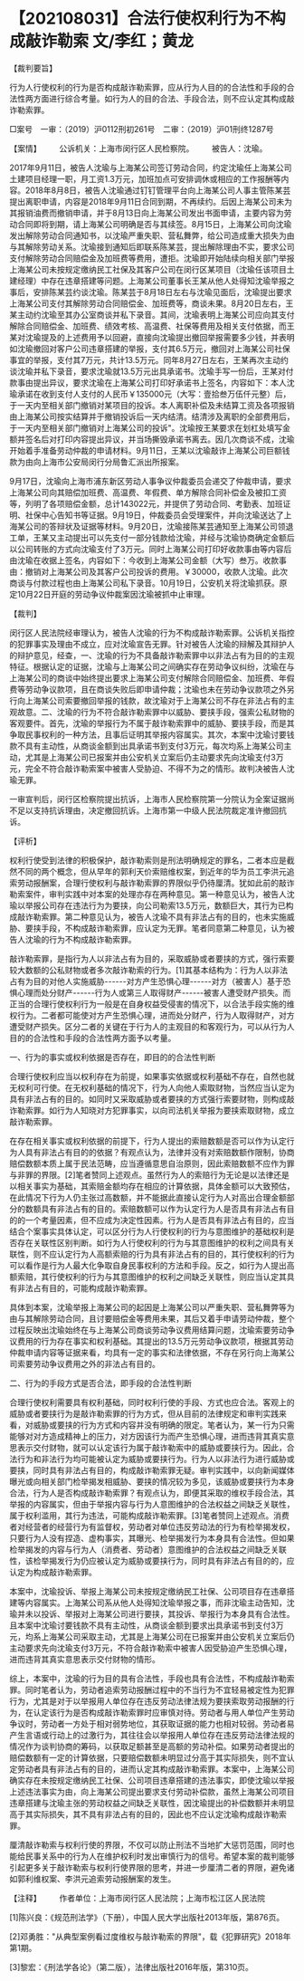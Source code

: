 # 【202108031】合法行使权利行为不构成敲诈勒索 文/李红；黄龙

【裁判要旨】

行为人行使权利的行为是否构成敲诈勒索罪，应从行为人目的的合法性和手段的合法性两方面进行综合考量。如行为人的目的合法、手段合法，则不应认定其构成敲诈勒索罪。

□案号　一审：（2019）沪0112刑初261号　二审：（2019）沪01刑终1287号

【案情】 　　公诉机关：上海市闵行区人民检察院。 　　被告人：沈瑜。

2017年9月11日，被告人沈瑜与上海某公司签订劳动合同，约定沈瑜任上海某公司土建项目经理一职，月工资1.3万元，加班加点可安排调休或相应的工作报酬等内容。2018年8月8日，被告人沈瑜通过钉钉管理平台向上海某公司人事主管陈某芸提出离职申请，内容是2018年9月11日合同到期，不再续约。后因上海某公司未为其报销油费而撤销申请，并于8月13日向上海某公司发出书面申请，主要内容为劳动合同即将到期，请上海某公司明确是否与其续签。8月15日，上海某公司向沈瑜发出解除劳动合同通知书，以沈瑜严重失职、营私舞弊，给公司造成重大损失为由与其解除劳动关系。沈瑜接到通知后即联系陈某芸，提出解除理由不实，要求公司支付解除劳动合同赔偿金及加班费等费用，遭拒。沈瑜即开始陆续向相关部门举报上海某公司未按规定缴纳民工社保及其客户公司在闵行区某项目（沈瑜任该项目土建经理）中存在违章搭建等问题。上海某公司董事长王某从他人处得知沈瑜举报之事后，安排陈某芸约谈沈瑜。陈某芸于8月18日左右与沈瑜见面后，沈瑜提出要求上海某公司支付其解除劳动合同赔偿金、加班费等，商谈未果。8月20日左右，王某主动约沈瑜至其办公室商谈并私下录音。其间，沈瑜表明上海某公司应向其支付解除合同赔偿金、加班费、绩效考核、高温费、社保等费用及相关支付依据，而王某对沈瑜提及的上述费用予以回避，直接向沈瑜提出撤回举报需要多少钱，并表明如沈瑜撤回对客户公司违章搭建的举报，支付其6.5万元，撤回对上海某公司社保事宜的举报，支付其7万元，共计13.5万元。同年8月27日左右，王某再次主动约谈沈瑜并私下录音，要求沈瑜就13.5万元出具承诺书。沈瑜手写一份后，王某对付款事由提出异议，要求沈瑜在上海某公司打印好承诺书上签名，内容如下：本人沈瑜承诺在收到支付人支付的人民币￥135000元（大写：壹拾叁万伍仟元整）后，于一天内至相关部门撤销对某项目的投诉。本人离职补偿及未结算工资及各项报销由上海某公司按实结算并于撤销投诉后一天内结清。结清涉及离职的全部费用后，于一天内至相关部门撤销对上海某公司的投诉"。沈瑜按王某要求在划杠处填写金额并签名后对打印内容提出异议，并当场撕毁承诺书离去。因几次商谈不成，沈瑜开始着手准备劳动仲裁的申请材料。9月11日，王某以沈瑜敲诈上海某公司巨额钱款为由向上海市公安局闵行分局鲁汇派出所报案。

9月17日，沈瑜向上海市浦东新区劳动人事争议仲裁委员会递交了仲裁申请，要求上海某公司向其赔偿加班费、高温费、年假费、单方解除合同补偿金及被扣工资等，列明了各项赔偿金额，总计143022元，并提供了劳动合同、考勤表、加班证明、社保中心告知书等证据。9月19日，仲裁委员会受理案件，并向沈瑜送达了上海某公司的答辩状及证据等材料。9月20日，沈瑜接陈某芸通知至上海某公司领退工单，王某又主动提出可以先支付一部分钱款给沈瑜，并经与沈瑜协商确定金额后以公司转账的方式向沈瑜支付了3万元。同时上海某公司打印好收款事由等内容后由沈瑜在收据上签名，内容如下：今收到上海某公司金额（大写）叁万。收款事由：撤销对上海某公司及其客户公司投诉的费用。￥30000，收款人沈瑜。此次商谈与付款过程也由上海某公司私下录音。10月19日，公安机关将沈瑜抓获。原定10月22日开庭的劳动争议仲裁案因沈瑜被抓中止审理。

【裁判】

闵行区人民法院经审理认为，被告人沈瑜的行为不构成敲诈勒索罪。公诉机关指控的犯罪事实及理由不成立，应对沈瑜宣告无罪。针对被告人沈瑜的辩解及其辩护人的辩护意见，经查，一、沈瑜的行为不具备敲诈勒索罪中以非法占有为目的的主观特征。根据认定的证据，沈瑜与上海某公司之间确实存在劳动争议纠纷，沈瑜在与上海某公司的商谈中始终提出要求上海某公司支付解除合同赔偿金、加班费、年假费等劳动争议款项，且在商谈失败后即申请仲裁；沈瑜也未在劳动争议款项之外另行向上海某公司索要撤回举报的钱款，故沈瑜对于上海某公司不存在非法占有的主观故意。二、沈瑜的行为不符合敲诈勒索罪中以威胁、要挟手段，强索公私财物的客观要件。首先，沈瑜的举报行为不属于敲诈勒索罪中的威胁、要挟手段，而是其争取民事权利的一种方法，且事后证明其举报内容属实。其次，本案中沈瑜讨要钱款不具有主动性，从商谈金额到出具承诺书到支付3万元，每次均系上海某公司主动，尤其是上海某公司已报案并由公安机关立案后仍主动要求先向沈瑜支付3万元，完全不符合敲诈勒索案中被害人受胁迫、不得不为之的情形。故判决被告人沈瑜无罪。

一审宣判后，闵行区检察院提出抗诉，上海市人民检察院第一分院认为全案证据尚不足以支持抗诉理由，决定撤回抗诉。上海市第一中级人民法院裁定准许撤回抗诉。

【评析】

权利行使受到法律的积极保护，敲诈勒索则是刑法明确规定的罪名，二者本应是截然不同的两个概念，但从早年的郭利天价索赔维权案，到近年的华为员工李洪元追索劳动报酬案，合理行使权利与敲诈勒索罪的界限似乎仍待厘清。犹如此前的敲诈勒索案件，审判实践中对本案的处理亦存在两种意见。第一种意见认为，被告人沈瑜以举报公司存在违法行为为要挟，向公司勒索13.5万元，数额巨大，其行为已构成敲诈勒索罪。第二种意见认为，被告人沈瑜不具有非法占有的目的，也未实施威胁、要挟手段，不构成敲诈勒索罪，应认定为无罪。笔者同意第二种意见，认为被告人沈瑜的行为不构成敲诈勒索罪。

敲诈勒索罪，是指行为人以非法占有为目的，采取威胁或者要挟的方式，强行索要较大数额的公私财物或者多次敲诈勒索的行为。\[1\]其基本结构为：行为人以非法占有为目的对他人实施威胁------对方产生恐惧心理------对方（被害人）基于恐惧心理而处分财产------行为人或第三人取得财产------被害人遭受财产损失。而正当的合理行使权利行为一般是在自身权益受侵害的情况下，以合法手段实施的维权行为。二者都可能使对方产生恐惧心理，进而处分财产，行为人取得财产，对方遭受财产损失。区分二者的关键在于行为人的主观目的和客观行为，可以从行为人目的的合法性和手段的合法性两方面予以考量。

一、行为的事实或权利依据是否存在，即目的的合法性判断

合理行使权利应当以权利存在为前提，如果事实依据或权利基础不存在，自然也就无权利可行使。在无权利基础的情况下，行为人向他人索取财物，当然应当认定为具有非法占有的目的。如同时又采取威胁或者要挟的方式强行索要财物，则构成敲诈勒索罪。如行为人知晓对方犯罪事实，以向司法机关举报为要挟索取财物，成立敲诈勒索罪。

在存在相关事实或权利依据的前提下，行为人提出的索赔数额是否可以作为认定行为人具有非法占有目的的依据？有观点认为，法律并没有对索赔数额作限制，协商赔偿数额本质上属于民法范畴，应当遵循意思自治原则，因此索赔数额不应作为罪与非罪的界限。\[2\]笔者赞同上述观点。虽然行为人的索赔行为无论是以法律还是以相关事实为基础，其索赔金额均存在相应的计算依据，具体金额可以大致预估，在此情况下行为人仍主张过高数额，并不能据此直接认定行为人对高出合理金额部分的数额具有非法占有的目的。索赔数额可以作为认定行为人是否具有非法占有目的的一个考量因素，但不应成为决定性因素。行为人是否具有非法占有目的，应当结合个案事实具体认定，可以区分行为人行使权利的行为与意图维护的基础权利是否存在关联性区别判断。如行为人行使权利的行为与其意图维护的权利之间具有关联性，则不应认定行为人高额索赔的行为具有非法占有的目的，其行使权利的行为可以看作是行为人最大化争取自身民事权利的方法和手段。反之，如行为人提出高额索赔，其行使权利的行为与其意图维护的权利之间缺乏关联性，则应当认定其具有非法占有目的，可能构成敲诈勒索罪。

具体到本案，沈瑜举报上海某公司的起因是上海某公司以严重失职、营私舞弊等为由与其解除劳动合同，且讨要赔偿金等费用未果，其后又着手申请劳动仲裁，整个过程反映出沈瑜始终在与上海某公司商谈劳动争议费用结算问题，沈瑜索要劳动争议费用的行为存在事实和权利基础。其提出的13.5万元劳动争议款项，根据其劳动仲裁申请内容等证据来看，均具有一定的事实和法律依据，不存在另行向上海某公司索要劳动争议费用之外的非法占有目的。

二、行为的手段方式是否合法，即手段的合法性判断

合理行使权利需要具有权利基础，同时权利行使的手段、方式也应合法。客观上的威胁或者要挟行为是敲诈勒索罪的行为方式，但从目前的法律规定和审判实践来看，对威胁或要挟的行为方式和内容并没有明确的限定。笔者认为，某一行为只需能够对对方造成精神上的压力，对方因该行为而产生恐惧心理，进而违背其真实意思表示交付财物，就可以认定该行为属于敲诈勒索中的威胁或要挟行为。因此，合法行为和非法行为均可能被认定为威胁或要挟行为。行为人以非法行为进行威胁或要挟，同时具有非法占有目的，构成敲诈勒索罪无疑。审判实践中，以向新闻媒体曝光或向相关部门检举揭发相威胁、要挟的情况较为多见，该威胁或要挟行为本身合法，行为人是否构成敲诈勒索罪？有观点认为，即便其采取的维权手段合法，其举报的内容属实，但由于举报内容与行为人意图维护的合法权益之间缺乏关联性，属于权利滥用，其行为违法，可能构成敲诈勒索罪。\[3\]笔者赞同上述观点。消费者对经营者的经营行为有监督权，劳动者对单位违反劳动法的行为有检举揭发权，只要行为人没有捏造、虚构事实，其曝光、检举揭发行为本身具有合法性。但如果检举揭发的内容与行为人（消费者、劳动者）意图维护的合法权益之间缺乏关联性，该检举揭发行为仍应被认定为威胁或要挟行为，同时具有非法占有目的的，应认定为构成敲诈勒索罪。

本案中，沈瑜投诉、举报上海某公司未按规定缴纳民工社保、公司项目存在违章搭建等内容属实。上海某公司系从他人处得知沈瑜举报之事，而非沈瑜主动告知，沈瑜并未以投诉、举报对上海某公司进行要挟，其投诉、举报行为本身具有合法性。且本案中沈瑜讨要钱款不具有主动性，从商谈金额到要求出具承诺书到支付3万元，均系上海某公司采取主动，尤其是上海某公司在已报案并由公安机关立案后仍主动要求先向沈瑜支付3万元，不符合敲诈勒索中被害人因受胁迫产生恐惧心理，进而违背其真实意思表示交付财物的情形。

综上，本案中，沈瑜的行为目的具有合法性，手段也具有合法性，不构成敲诈勒索罪。同时笔者认为，劳动者追索劳动报酬过程中的不当行为不宜轻易被定性为犯罪行为，尤其是对于以举报用人单位存在违反劳动法律法规为要挟索取劳动报酬的行为，在认定该行为是否构成敲诈勒索罪时应审慎对待。劳动者与用人单位产生劳动争议时，劳动者一方处于相对弱势地位，其获取证据的能力也相对较弱。劳动者易产生言语或行动上的过激行为，其往往会以举报用人单位存在违反劳动法律法规的情况作为谈判协商的筹码，以获取足额甚至是高额的劳动补偿。如果劳动者提出的赔偿数额有一定的计算依据，只要赔偿数额未明显过分高于其实际损失，则不宜认定劳动者具有非法占有的目的，进而认定其构成敲诈勒索罪。本案中，上海某公司确实存在未按规定缴纳民工社保、公司项目违章搭建的违法事实，即使沈瑜以举报上述违法事实为由，向上海某公司提出要求支付劳动补偿款，虽然上海某公司项目违章搭建与沈瑜主张的劳动权益之间缺乏关联性，因沈瑜提出的补偿数额并未明显高于其实际损失，其不具有非法占有的目的，因此也不应认定沈瑜构成敲诈勒索罪。

厘清敲诈勒索与权利行使的界限，不仅可以防止刑法不当地扩大惩罚范围，同时也能给民事关系中的行为人在维护权利时发出审慎行为的信号。希望本案的裁判能够引起更多关于敲诈勒索与权利行使界限的思考，并进一步厘清二者的界限，避免诸如郭利维权案、李洪元追索劳动报酬案的发生。

【注释】 　　作者单位：上海市闵行区人民法院；上海市松江区人民法院

\[1\]陈兴良：《规范刑法学》（下册），中国人民大学出版社2013年版，第876页。

\[2\]邓勇胜："从典型案例看过度维权与敲诈勒索的界限"，载《犯罪研究》2018年第1期。

\[3\]黎宏：《刑法学各论》（第二版），法律出版社2016年版，第310页。